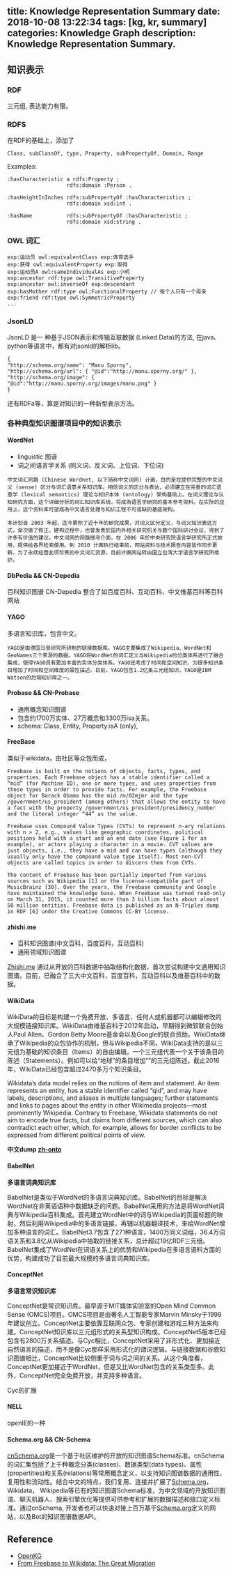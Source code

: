 title: Knowledge Representation Summary
date: 2018-10-08 13:22:34
tags: [kg, kr, summary]
categories: Knowledge Graph
description: Knowledge Representation Summary.
---

## 知识表示


### RDF

三元组, 表达能力有限。

### RDFS

在RDF的基础上，添加了

```
Class, subClassOf, type, Property, subPropertyOf, Domain, Range
```
Examples:

```
:hasCharacteristic a rdfs:Property ;
                   rdfs:domain :Person .

:hasHeightInInches rdfs:subPropertyOf :hasCharacteristics ;
                   rdfs:domain xsd:int .

:hasName           rdfs:subPropertyOf :hasCharacteristic ;
                   rdfs:domain xsd:string .
```
### OWL 词汇

```
exp:运动员 owl:equivalentClass exp:体育选手 
exp:获得 owl:equivalentProperty exp:取得
exp:运动员A owl:sameIndividualAs exp:小明
exp:ancestor rdf:type owl:TransitiveProperty
exp:ancestor owl:inverseOf exp:descendant
exp:hasMother rdf:type owl:FunctionalProperty // 每个人只有一个母亲
exp:friend rdf:type owl:SymmetricProperty
...
```
### JsonLD

JsonLD 是一 种基于JSON表示和传输互联数据 (Linked Data)的方法, 在java、python等语言中，都有对jsonld的解析lib。

```
{
"http://schema.org/name": "Manu Sporny",
"http://schema.org/url": { "@id":"http://manu.sporny.org/" }, "http://schema.org/image": { "@id":"http://manu.sporny.org/images/manu.png" }
}
```
还有RDFa等，算是对知识的一种新型表示方法。

### 各种典型知识图谱项目中的知识表示

#### WordNet
- linguistic 图谱
- 词之间语言学关系 (同义词、反义词、上位词、下位词)

```
中文词汇网路 (Chinese Wordnet, 以下简称中文词网) 计画，目的是在提供完整的中文词义 (sense) 区分与词汇语意关系知识库。相信词义的区分与表达，必须建立在完善的词汇语意学 (lexical semantics) 理论与知识本体 (ontology) 架构基础上。在词义理论与认知研究方面，这个详细分析的词汇知识库系统，将成為语言学研究的基本参考资料。在实际的应用上，这个资料库可望成為中文语言处理与知识工程不可或缺的基底架构。

本计划自 2003 年起，迄今累积了近十年的研究成果，对词义区分定义，与词义知识表达方式，渐次做了修正。建构过程中，也曾发表於国内外相关研究机关与数个国际研讨会议，得到了许多有价值的建议。中文词网的网路搜寻介面，在 2006 年於中央研究院语言学研究所正式啟用，提供给各界检索使用。到 2010 计画执行结束前，网站资料与技术报告内容皆作同步更新。为了永续经营此项珍贵的中文词汇资源，目前计画网站转由国立台湾大学语言学研究所维护。
```
#### DbPedia && CN-Depedia

百科知识图谱
CN-Depedia 整合了如百度百科、互动百科、中文维基百科等百科网站

#### YAGO

 多语言知识库，包含中文。

```
YAGO是由德国马普研究所研制的链接数据库。YAGO主要集成了Wikipedia、WordNet和GeoNames三个来源的数据。YAGO将WordNet的词汇定义与Wikipedia的分类体系进行了融合集成，使得YAGO具有更加丰富的实体分类体系。YAGO还考虑了时间和空间知识，为很多知识条目增加了时间和空间维度的属性描述。目前，YAGO包含1.2亿条三元组知识。YAGO是IBM Watson的后端知识库之一。
```
#### Probase && CN-Probase

- 通用概念知识图谱	
- 包含约1700万实体、27万概念和3300万isa关系。
- schema: Class, Entity, Property:isA (only), 

#### FreeBase

类似于wikidata，由社区等众包而成，

```
Freebase is built on the notions of objects, facts, types, and properties. Each Freebase object has a stable identifier called a “mid” (for Machine ID), one or more types, and uses properties from these types in order to provide facts. For example, the Freebase object for Barack Obama has the mid /m/02mjmr and the type /government/us_president (among others) that allows the entity to have a fact with the property /government/us_president/presidency_number and the literal integer “44” as the value. 

Freebase uses Compound Value Types (CVTs) to represent n-ary relations with n > 2, e.g., values like geographic coordinates, political positions held with a start and an end date (see Figure 1 for an example), or actors playing a character in a movie. CVT values are just objects, i.e., they have a mid and can have types (although they usually only have the compound value type itself). Most non-CVT objects are called topics in order to discern them from CVTs.

The content of Freebase has been partially imported from various sources such as Wikipedia [1] or the license-compatible part of MusicBrainz [30]. Over the years, the Freebase community and Google have maintained the knowledge base. When Freebase was turned read-only on March 31, 2015, it counted more than 3 billion facts about almost 50 million entities. Freebase data is published as an N-Triples dump in RDF [6] under the Creative Commons CC-BY license.
```

#### zhishi.me 

- 百科知识图谱(中文百科，百度百科，互动百科)
- 通用领域知识图谱

[Zhishi.me](http://zhishi.me/) 通过从开放的百科数据中抽取结构化数据，首次尝试构建中文通用知识图谱。目前，已融合了三大中文百科，百度百科，互动百科以及维基百科中的数据。
#### WikiData

WikiData的目标是构建一个免费开放、多语言、任何人或机器都可以编辑修改的大规模链接知识库。WikiData由维基百科于2012年启动，早期得到微软联合创始人Paul Allen、Gordon Betty Moore基金会以及Google的联合资助。WikiData继承了Wikipedia的众包协作的机制，但与Wikipedia不同，WikiData支持的是以三元组为基础的知识条目（Items）的自由编辑。一个三元组代表一个关于该条目的陈述（Statements）。例如可以给“地球”的条目增加“”的三元组陈述。截止2016年，WikiData已经包含超过2470多万个知识条目。

Wikidata’s data model relies on the notions of item and statement. An item represents an entity, has a stable identifier called “qid”, and may have labels, descriptions, and aliases in multiple languages; further statements and links to pages about the entity in other Wikimedia projects—most prominently Wikipedia. Contrary to Freebase, Wikidata statements do not aim to encode true facts, but claims from different sources, which can also contradict each other, which, for example, allows for border conflicts to be expressed from different political points of view.

**中文dump [zh-onto](http://openkg.cn/dataset/zhonto)**

#### BabelNet

**多语言词典知识库**

BabelNet是类似于WordNet的多语言词典知识库。BabelNet的目标是解决WordNet在非英语语种中数据缺乏的问题。BabelNet采用的方法是将WordNet词典与Wikipedia百科集成。首先建立WordNet中的词与Wikipedia的页面标题的映射，然后利用Wikipedia中的多语言链接，再辅以机器翻译技术，来给WordNet增加多种语言的词汇。BabelNet3.7包含了271种语言，1400万同义词组，36.4万词语关系和3.8亿从Wikipedia中抽取的链接关系，总计超过19亿RDF三元组。 BabelNet集成了WordNet在词语关系上的优势和Wikipedia在多语言语料方面的优势，构建成功了目前最大规模的多语言词典知识库。

#### ConceptNet

**多语言常识知识库**

ConceptNet是常识知识库。最早源于MIT媒体实验室的Open Mind Common Sense (OMCS)项目。OMCS项目是由著名人工智能专家Marvin Minsky于1999年建议创立。ConceptNet主要依靠互联网众包、专家创建和游戏三种方法来构建。ConceptNet知识库以三元组形式的关系型知识构成。ConceptNet5版本已经包含有2800万关系描述。与Cyc相比，ConceptNet采用了非形式化、更加接近自然语言的描述，而不是像Cyc那样采用形式化的谓词逻辑。与链接数据和谷歌知识图谱相比，ConceptNet比较侧重于词与词之间的关系。从这个角度看，ConceptNet更加接近于WordNet，但是又比WordNet包含的关系类型多。此外，ConceptNet完全免费开放，并支持多种语言。

Cyc的扩展

#### NELL

openIE的一种

#### Schema.org && CN-Schema

[cnSchema.org](http://cnschema.org/)是一个基于社区维护的开放的知识图谱Schema标准。cnSchema的词汇集包括了上千种概念分类(classes)、数据类型(data types)、属性(propertities)和关系(relations)等常用概念定义，以支持知识图谱数据的通用性、复用性和流动性。结合中文的特点，我们复用、连接并扩展了[Schema.org](http://schema.org/)，Wikidata， Wikipedia等已有的知识图谱Schema标准，为中文领域的开放知识图谱、聊天机器人、搜索引擎优化等提供可供参考和扩展的数据描述和接口定义标准。通过cnSchema, 开发者也可以快速对接上百万基于[Schema.org](http://schema.org/)定义的网站，以及Bot的知识图谱数据API。


## Reference

- [OpenKG](http://openkg.cn/home)
- [From Freebase to Wikidata: The Great Migration](https://static.googleusercontent.com/media/research.google.com/zh-CN//pubs/archive/44818.pdf)

